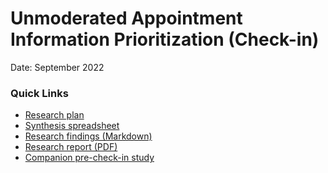 # Unmoderated Appointment Information Prioritization (Check-in)

Date: September 2022

### Quick Links 

- [Research plan](https://github.com/department-of-veterans-affairs/va.gov-team/blob/master/products/health-care/checkin/research/2022-09-checkin-appointment-info-prioritization/research-plan.md)
- [Synthesis spreadsheet]()
- [Research findings (Markdown)]()
- [Research report (PDF)]()
- [Companion pre-check-in study]()
